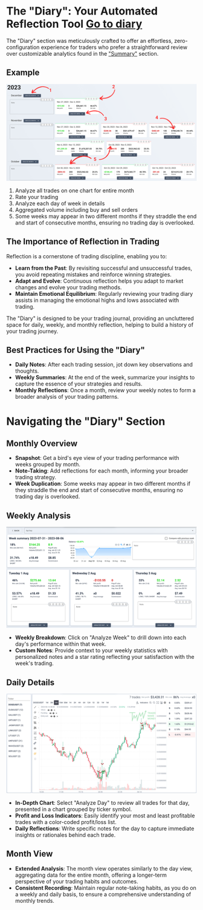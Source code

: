 # The "Diary": Your Automated Reflection Tool <a target="_blank" href="https://tradermake.money/app2/account/analyzer" class="btn btn-header">Go to diary</a>

The "Diary" section was meticulously crafted to offer an effortless,
zero-configuration experience for traders who prefer a straightforward review
over customizable analytics found in the ["Summary"](summary.md) section.

## Example

<picture> <source srcset="_media/diary/diary-dark.png"
    media="(prefers-color-scheme: dark)"> <img src="_media/diary/diary.png">
</picture>

1. Analyze all trades on one chart for entire month
2. Rate your trading
3. Analyze each day of week in details
4. Aggregated volume including buy and sell orders
5. Some weeks may appear in two different months if they straddle the end and
   start of consecutive months, ensuring no trading day is overlooked.

## The Importance of Reflection in Trading

Reflection is a cornerstone of trading discipline, enabling you to:

- **Learn from the Past**: By revisiting successful and unsuccessful trades, you
  avoid repeating mistakes and reinforce winning strategies.
- **Adapt and Evolve**: Continuous reflection helps you adapt to market changes
  and evolve your trading methods.
- **Maintain Emotional Equilibrium**: Regularly reviewing your trading diary
  assists in managing the emotional highs and lows associated with trading.

The "Diary" is designed to be your trading journal, providing an uncluttered
space for daily, weekly, and monthly reflection, helping to build a history of
your trading journey.

## Best Practices for Using the "Diary"

- **Daily Notes**: After each trading session, jot down key observations and
  thoughts.
- **Weekly Summaries**: At the end of the week, summarize your insights to
  capture the essence of your strategies and results.
- **Monthly Reflections**: Once a month, review your weekly notes to form a
  broader analysis of your trading patterns.

# Navigating the "Diary" Section

## Monthly Overview

- **Snapshot**: Get a bird's eye view of your trading performance with weeks
  grouped by month.
- **Note-Taking**: Add reflections for each month, informing your broader
  trading strategy.
- **Week Duplication**: Some weeks may appear in two different months if they
  straddle the end and start of consecutive months, ensuring no trading day is
  overlooked.

## Weekly Analysis

<picture> <source srcset="_media/diary/diary-week-dark.png"
    media="(prefers-color-scheme: dark)">
<img src="_media/diary/diary-week.png"> </picture>

- **Weekly Breakdown**: Click on "Analyze Week" to drill down into each day's
  performance within that week.
- **Custom Notes**: Provide context to your weekly statistics with personalized
  notes and a star rating reflecting your satisfaction with the week's trading.

## Daily Details

<picture> <source srcset="_media/diary/diary-day-dark.png"
    media="(prefers-color-scheme: dark)"> <img src="_media/diary/diary-day.png">
</picture>

- **In-Depth Chart**: Select "Analyze Day" to review all trades for that day,
  presented in a chart grouped by ticker symbol.
- **Profit and Loss Indicators**: Easily identify your most and least profitable
  trades with a color-coded profit/loss list.
- **Daily Reflections**: Write specific notes for the day to capture immediate
  insights or rationales behind each trade.

## Month View

- **Extended Analysis**: The month view operates similarly to the day view,
  aggregating data for the entire month, offering a longer-term perspective of
  your trading habits and outcomes.
- **Consistent Recording**: Maintain regular note-taking habits, as you do on a
  weekly and daily basis, to ensure a comprehensive understanding of monthly
  trends.
